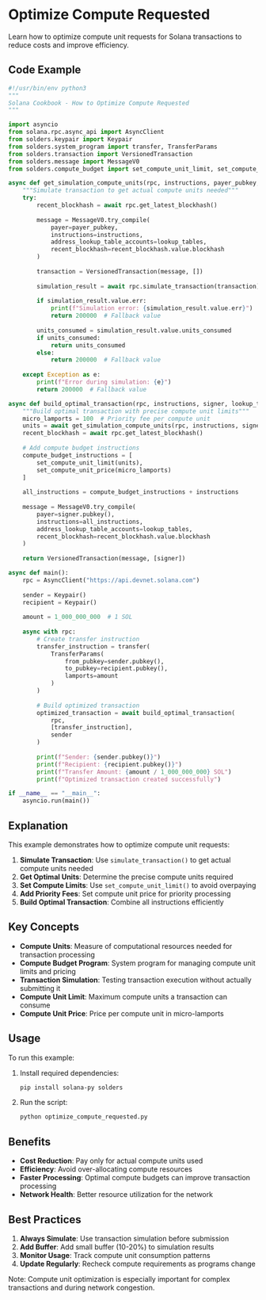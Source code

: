 # Optimize Compute Requested

Learn how to optimize compute unit requests for Solana transactions to reduce costs and improve efficiency.

## Code Example

```python
#!/usr/bin/env python3
"""
Solana Cookbook - How to Optimize Compute Requested
"""

import asyncio
from solana.rpc.async_api import AsyncClient
from solders.keypair import Keypair
from solders.system_program import transfer, TransferParams
from solders.transaction import VersionedTransaction
from solders.message import MessageV0
from solders.compute_budget import set_compute_unit_limit, set_compute_unit_price

async def get_simulation_compute_units(rpc, instructions, payer_pubkey, lookup_tables=[]):
    """Simulate transaction to get actual compute units needed"""
    try:
        recent_blockhash = await rpc.get_latest_blockhash()
        
        message = MessageV0.try_compile(
            payer=payer_pubkey,
            instructions=instructions,
            address_lookup_table_accounts=lookup_tables,
            recent_blockhash=recent_blockhash.value.blockhash
        )
        
        transaction = VersionedTransaction(message, [])
        
        simulation_result = await rpc.simulate_transaction(transaction)
        
        if simulation_result.value.err:
            print(f"Simulation error: {simulation_result.value.err}")
            return 200000  # Fallback value
        
        units_consumed = simulation_result.value.units_consumed
        if units_consumed:
            return units_consumed
        else:
            return 200000  # Fallback value
            
    except Exception as e:
        print(f"Error during simulation: {e}")
        return 200000  # Fallback value

async def build_optimal_transaction(rpc, instructions, signer, lookup_tables=[]):
    """Build optimal transaction with precise compute unit limits"""
    micro_lamports = 100  # Priority fee per compute unit
    units = await get_simulation_compute_units(rpc, instructions, signer.pubkey(), lookup_tables)
    recent_blockhash = await rpc.get_latest_blockhash()
    
    # Add compute budget instructions
    compute_budget_instructions = [
        set_compute_unit_limit(units),
        set_compute_unit_price(micro_lamports)
    ]
    
    all_instructions = compute_budget_instructions + instructions
    
    message = MessageV0.try_compile(
        payer=signer.pubkey(),
        instructions=all_instructions,
        address_lookup_table_accounts=lookup_tables,
        recent_blockhash=recent_blockhash.value.blockhash
    )
    
    return VersionedTransaction(message, [signer])

async def main():
    rpc = AsyncClient("https://api.devnet.solana.com")
    
    sender = Keypair()
    recipient = Keypair()
    
    amount = 1_000_000_000  # 1 SOL
    
    async with rpc:
        # Create transfer instruction
        transfer_instruction = transfer(
            TransferParams(
                from_pubkey=sender.pubkey(),
                to_pubkey=recipient.pubkey(),
                lamports=amount
            )
        )
        
        # Build optimized transaction
        optimized_transaction = await build_optimal_transaction(
            rpc, 
            [transfer_instruction], 
            sender
        )
        
        print(f"Sender: {sender.pubkey()}")
        print(f"Recipient: {recipient.pubkey()}")
        print(f"Transfer Amount: {amount / 1_000_000_000} SOL")
        print(f"Optimized transaction created successfully")

if __name__ == "__main__":
    asyncio.run(main())
```

## Explanation

This example demonstrates how to optimize compute unit requests:

1. **Simulate Transaction**: Use `simulate_transaction()` to get actual compute units needed
2. **Get Optimal Units**: Determine the precise compute units required
3. **Set Compute Limits**: Use `set_compute_unit_limit()` to avoid overpaying
4. **Add Priority Fees**: Set compute unit price for priority processing
5. **Build Optimal Transaction**: Combine all instructions efficiently

## Key Concepts

- **Compute Units**: Measure of computational resources needed for transaction processing
- **Compute Budget Program**: System program for managing compute unit limits and pricing
- **Transaction Simulation**: Testing transaction execution without actually submitting it
- **Compute Unit Limit**: Maximum compute units a transaction can consume
- **Compute Unit Price**: Price per compute unit in micro-lamports

## Usage

To run this example:

1. Install required dependencies:
   ```bash
   pip install solana-py solders
   ```

2. Run the script:
   ```bash
   python optimize_compute_requested.py
   ```

## Benefits

- **Cost Reduction**: Pay only for actual compute units used
- **Efficiency**: Avoid over-allocating compute resources
- **Faster Processing**: Optimal compute budgets can improve transaction processing
- **Network Health**: Better resource utilization for the network

## Best Practices

1. **Always Simulate**: Use transaction simulation before submission
2. **Add Buffer**: Add small buffer (10-20%) to simulation results
3. **Monitor Usage**: Track compute unit consumption patterns
4. **Update Regularly**: Recheck compute requirements as programs change

Note: Compute unit optimization is especially important for complex transactions and during network congestion.